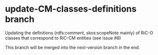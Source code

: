 ﻿# update-CM-classes-definitions branch

Updating the definitions (rdfs:comment, skos:scopeNote mainly) of RiC-O classes that correspond to RiC-CM entities (see issue #8)

This branch will be  merged into the next-version branch in the end.


